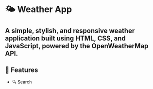 #  🌤️ Weather App
A **simple**, **stylish**, and **responsive** weather application built using **HTML**, **CSS**, and **JavaScript**, powered by the **OpenWeatherMap API**.
---
## 🚀 Features
- 🔍 Search 
